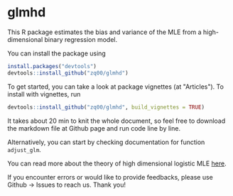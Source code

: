 # glmhd

This R package estimates the bias and variance of the MLE from a high-dimensional binary regression model. 

You can install the package using 

```R
install.packages("devtools")
devtools::install_github("zq00/glmhd")
```

To get started, you can take a look at package vignettes (at "Articles"). To install with vignettes, run

```R
devtools::install_github("zq00/glmhd", build_vignettes = TRUE)
```
It takes about 20 min to knit the whole document, so feel free to download the markdown file at Github page and run code line by line.

Alternatively, you can start by checking documentation for function `adjust_glm`. 

You can read more about the theory of high dimensional logistic MLE [here](https://arxiv.org/abs/2001.09351).

If you encounter errors or would like to provide feedbacks, please use Github -> Issues to reach us. Thank you! 
